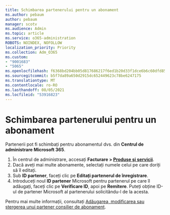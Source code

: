```yaml
---
title: Schimbarea partenerului pentru un abonament
ms.author: pebaum
author: pebaum
manager: scotv
ms.audience: Admin
ms.topic: article
ms.service: o365-administration
ROBOTS: NOINDEX, NOFOLLOW
localization_priority: Priority
ms.collection: Adm_O365
ms.custom:
- "9001683"
- "5065"
ms.openlocfilehash: f6368bd204bb05d817686217f6ed1b20d33f1dce6b6c60dfd85f1c962e5df65d
ms.sourcegitcommit: b5f7da89a650d2915dc652449623c78be6247175
ms.translationtype: MT
ms.contentlocale: ro-RO
ms.lasthandoff: 08/05/2021
ms.locfileid: "53916823"
---
```

# <a name="change-the-partner-for-a-subscription"></a>Schimbarea partenerului pentru un abonament

Partenerii pot fi schimbați pentru abonamentul dvs. din **Centrul de administrare Microsoft 365**.

1. În centrul de administrare, accesați **Facturare > [Produse și servicii](https://go.microsoft.com/fwlink/p/?linkid=842054)**. 
2. Dacă aveți mai multe abonamente, selectați numele celui pe care doriți să îl editați. 
3. Sub **ID partener**, faceți clic pe **Editați partenerul de înregistrare**.
4. Introduceți noul **ID partener** Microsoft pentru partenerul pe care îl adăugați, faceți clic pe **Verificare ID**, apoi pe **Remitere**. Puteți obține ID-ul de partener Microsoft al partenerului solicitându-l de la acesta.

Pentru mai multe informații, consultați [Adăugarea, modificarea sau ștergerea unui partener consilier de abonament](https://docs.microsoft.com/microsoft-365/admin/misc/add-partner). 
